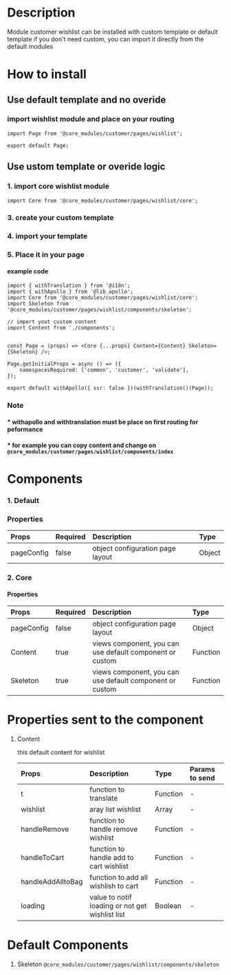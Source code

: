 # Description

Module customer wishlist can be installed with custom template or default template
if you don't need custom, you can import it directly from the default modules


# How to install
## Use default template and no overide
### import wishlist module and place on your routing
````
import Page from '@core_modules/customer/pages/wishlist';

export default Page;
````

## Use ustom template or overide logic
### 1. import core wishlist module

````
import Core from '@core_modules/customer/pages/wishlist/core';
````


### 3. create your custom template
### 4. import your template
### 5. Place it in your page
#### example code
````
import { withTranslation } from '@i18n';
import { withApollo } from '@lib_apollo';
import Core from '@core_modules/customer/pages/wishlist/core';
import Skeleton from '@core_modules/customer/pages/wishlist/components/skeleton';

// import yout custom content
import Content from './components';


const Page = (props) => <Core {...props} Content={Content} Skeleton={Skeleton} />;

Page.getInitialProps = async () => ({
    namespacesRequired: ['common', 'customer', 'validate'],
});

export default withApollo({ ssr: false })(withTranslation()(Page));

````

### Note
#### * withapollo and withtranslation must be place on first routing for peformance
#### * for example you can copy content and change on `@core_modules/customer/pages/wishlist/components/index`

# Components
### 1. Default
### Properties
| Props       | Required | Description | Type |
| :---        | :---     | :---        |:---  |
| pageConfig  |  false   | object configuration page layout      | Object|


### 2. Core
#### Properties
| Props       | Required | Description | Type |
| :---        | :---     | :---        |:---  |
| pageConfig  |  false   | object configuration page layout      | Object|
| Content      |  true    | views component, you can use default component or custom | Function |
| Skeleton      |  true    | views component, you can use default component or custom | Function |


# Properties sent to the component

1. Content

    this default content for wishlist


    | Props       | Description | Type | Params to send |
    | :---        | :---        |:---  | :---  |
    | t     |  function to translate      | Function | - | 
    | wishlist     |  aray list wishlist   | Array | - | 
    | handleRemove     |  function to handle remove wishlist | Function | - | 
    | handleToCart     |  function to handle add to cart  wishlist   | Function | - | 
    | handleAddAlltoBag     |  function to add all wishlish to cart  | Function | - | 
    | loading     |  value to notif loading or not get wishlist list     | Boolean | - | 


# Default Components

1. Skeleton `@core_modules/customer/pages/wishlist/components/skeleton`
